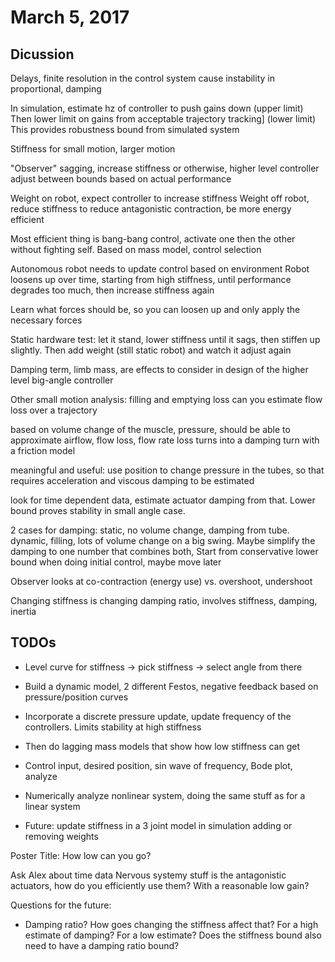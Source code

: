 # March 5, 2017
## Dicussion

Delays, finite resolution in the control system cause instability in
proportional, damping

In simulation, estimate hz of controller to push gains down (upper limit)
Then lower limit on gains from acceptable trajectory tracking] (lower limit)
This provides robustness bound from simulated system

Stiffness for small motion, larger motion

"Observer" sagging, increase stiffness or otherwise, higher level controller
adjust between bounds based on actual performance

Weight on robot, expect controller to increase stiffness
Weight off robot, reduce stiffness to reduce antagonistic contraction, be more
energy efficient

Most efficient thing is bang-bang control, activate one then the other without
fighting self. Based on mass model, control selection

Autonomous robot needs to update control based on environment
Robot loosens up over time, starting from high stiffness, until performance
degrades too much, then increase stiffness again

Learn what forces should be, so you can loosen up and only apply the necessary
forces

Static hardware test: let it stand, lower stiffness until it sags, then stiffen
up slightly. Then add weight (still static robot) and watch it adjust again

Damping term, limb mass, are effects to consider in design of the higher level
big-angle controller

Other small motion analysis: filling and emptying loss
can you estimate flow loss over a trajectory

based on volume change of the muscle, pressure, should be able to approximate
airflow, flow loss, flow rate loss turns into a damping turn with a friction
model

meaningful and useful: use position to change pressure in the tubes, so that
requires acceleration and viscous damping to be estimated

look for time dependent data, estimate actuator damping from that. Lower bound
proves stability in small angle case.

2 cases for damping: static, no volume change, damping from tube. dynamic,
filling, lots of volume change on a big swing. Maybe simplify the damping to one
number that combines both,
Start from conservative lower bound when doing initial control, maybe move later

Observer looks at co-contraction (energy use) vs. overshoot, undershoot

Changing stiffness is changing damping ratio, involves stiffness, damping,
inertia

## TODOs

- Level curve for stiffness -> pick stiffness -> select angle from there
- Build a dynamic model, 2 different Festos, negative feedback based on
pressure/position curves
- Incorporate a discrete pressure update, update frequency of the controllers.
Limits stability at high stiffness
- Then do lagging mass models that show how low stiffness can get
- Control input, desired position, sin wave of frequency, Bode plot, analyze
- Numerically analyze nonlinear system, doing the same stuff as for a linear
system

- Future: update stiffness in a 3 joint model in simulation adding or
removing weights

Poster Title: How low can you go?

Ask Alex about time data
Nervous systemy stuff is the antagonistic actuators, how do you
efficiently use them? With a reasonable low gain?

Questions for the future:

- Damping ratio? How goes changing the stiffness affect that? For a high
estimate of damping? For a low estimate? Does the stiffness bound also
need to have a damping ratio bound?
